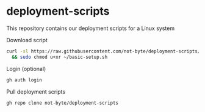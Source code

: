 # deployment-scripts
This repository contains our deployment scripts for a Linux system

Download script

```bash
curl -sl https://raw.githubusercontent.com/not-byte/deployment-scripts/main/basic-setup.sh -o ~/basic-setup.sh \
  && sudo chmod u+xr ~/basic-setup.sh
```

Login (optional)

```bash
gh auth login
```

Pull deployment scripts

```bash
gh repo clone not-byte/deployment-scripts
```